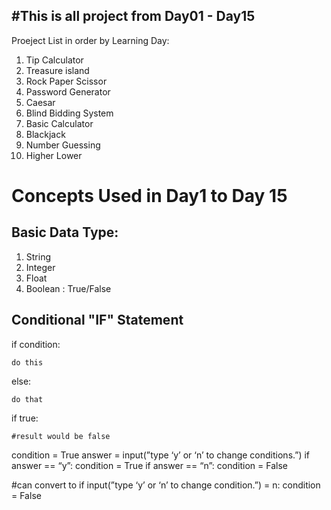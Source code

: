 #This is all project from Day01 - Day15
-------------------------------------------

Proeject List in order by Learning Day:

1. Tip Calculator
2. Treasure island
3. Rock Paper Scissor
4. Password Generator
5. Caesar
6. Blind Bidding System
7. Basic Calculator 
8. Blackjack
9. Number Guessing
10. Higher Lower


# Concepts Used in Day1 to Day 15


Basic Data Type:
-----------------------------------------
1. String
2. Integer 
3. Float 
4. Boolean : True/False

Conditional "IF" Statement
------------------------------------------
if condition:

	do this

else:

	do that
if true:

	#result would be false

condition = True
answer = input(”type ‘y’ or ‘n’ to change conditions.”)
if answer == “y”:
	condition = True
if answer == “n”:
	condition = False


#can convert to
if input(”type ‘y’ or ‘n’ to change condition.”) = n:
	condition = False
